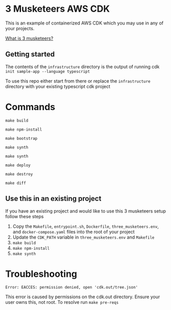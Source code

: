 # 3 Musketeers AWS CDK
This is an example of containerized AWS CDK which you may use in any of your projects. 

[What is 3 musketeers?](https://3musketeers.io/docs/docker.html)

## Getting started
The contents of the `infrastructure` directory is the output of running cdk `init sample-app --language typescript`

To use this repo either start from there or replace the `infrastructure` directory with your existing typescript cdk project


# Commands
`make build`

`make npm-install`

`make bootstrap`

`make synth`

`make synth`

`make deploy`

`make destroy`

`make diff`

## Use this in an existing project
If you have an existing project and would like to use this 3 musketeers setup follow these steps

1) Copy the `Makefile`, `entrypoint.sh`, `Dockerfile`, `three_musketeers.env`, and `docker-compose.yaml` files into the root of your project
2) Update the `CDK_PATH` variable in `three_musketeers.env` and `Makefile`
2) `make build`
3) `make npm-install`
4) `make synth`

# Troubleshooting

```
Error: EACCES: permission denied, open 'cdk.out/tree.json'
```
This error is caused by permissions on the cdk.out directory. Ensure your user owns this, not root. To resolve run `make pre-reqs`